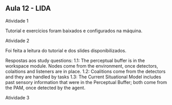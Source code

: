 ## Aula 12 - LIDA

Atividade 1

Tutorial e exercícios foram baixados e configurados na máquina.

Atividade 2

Foi feita a leitura do tutorial e dos slides disponibilizados.

Respostas aos study questions:
1.1: The perceptual buffer is in the workspace module. Nodes come from the environment, once detectors, colaitions and listeners are in place.
1.2: Coalitions come from the detectors and they are handled by tasks
1.3: The Current Situational Model includes past sensory information that were in the Perceptual Buffer; both come from the PAM, once detected by the agent.

Atividade 3

